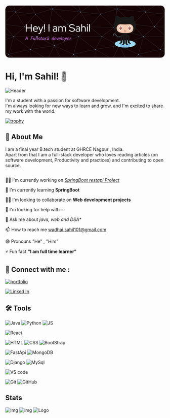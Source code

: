 
![](https://github.com/sahil-wadhai/sahil-wadhai/blob/main/github-header-image.png)
# Hi, I'm Sahil! 👋

![Header](https://komarev.com/ghpvc/?username=sahil-wadhai&label=Profile%20views&color=0e75b6&style=flat)

I'm a student with a passion for software development. \
I'm always looking for new ways to learn and grow, and I'm excited to share my work with the world.

[![trophy](https://github-profile-trophy.vercel.app/?username=sahil-wadhai&theme=onedark)](https://github.com/ryo-ma/github-profile-trophy)

## 🚀 About Me
I am a final year B.tech student at GHRCE Nagpur , India. \
Apart from that I am a full-stack developer
who loves reading articles (on software development,  Productivity and practices) and contributing to open source.

##
👩‍💻 I'm currently working on *[SpringBoot restapi Project]()*

🧠 I'm currently learning **SpringBoot**

👯‍♀️ I'm looking to collaborate on **Web development projects**

🤔 I'm looking for help with **-**

💬 Ask me about *java, web and DSA**

📫 How to reach me wadhai.sahil101@gmail.com

😄 Pronouns "He" , "Him"

⚡️ Fun fact **"I am full time learner"**


## 🔗 Connect with me :
[![portfolio](https://img.shields.io/badge/my_portfolio-000?style=for-the-badge&logo=ko-fi&logoColor=white)](https://katherineoelsner.com/)

[![Linked In](https://img.shields.io/badge/LinkedIn-0077B5?style=for-the-badge&logo=linkedin&logoColor=white)](https://katherineoelsner.com/)



## 🛠 Tools

![Java](https://img.shields.io/badge/Java-ED8B00?style=for-the-badge&logo=openjdk&logoColor=white)
![Python](https://img.shields.io/badge/Python-FFD43B?style=for-the-badge&logo=python&logoColor=blue)
![JS](https://img.shields.io/badge/JavaScript-323330?style=for-the-badge&logo=javascript&logoColor=F7DF1E)

![React](https://img.shields.io/badge/React-20232A?style=for-the-badge&logo=react&logoColor=61DAFB)

![HTML](https://img.shields.io/badge/HTML5-E34F26?style=for-the-badge&logo=html5&logoColor=white)
![CSS](https://img.shields.io/badge/CSS3-1572B6?style=for-the-badge&logo=css3&logoColor=white)
![BootStrap](https://img.shields.io/badge/Bootstrap-563D7C?style=for-the-badge&logo=bootstrap&logoColor=white)

![FastApi](https://img.shields.io/badge/fastapi-109989?style=for-the-badge&logo=FASTAPI&logoColor=white)
![MongoDB](https://img.shields.io/badge/MongoDB-4EA94B?style=for-the-badge&logo=mongodb&logoColor=white)

![Django](https://img.shields.io/badge/Django-092E20?style=for-the-badge&logo=django&logoColor=green)
![MySql](https://img.shields.io/badge/MySQL-005C84?style=for-the-badge&logo=mysql&logoColor=white)

![VS code](https://img.shields.io/badge/VSCode-0078D4?style=for-the-badge&logo=visual%20studio%20code&logoColor=white)

![Git](https://img.shields.io/badge/GIT-E44C30?style=for-the-badge&logo=git&logoColor=white)
![GitHub](https://img.shields.io/badge/GitHub-100000?style=for-the-badge&logo=github&logoColor=white)


## Stats
![img](https://github-readme-stats.vercel.app/api/top-langs?username=sahil-wadhai&show_icons=true&locale=en&layout=compact)
![img](https://github-readme-stats.vercel.app/api?username=sahil-wadhai&show_icons=true&locale=en)
![Logo](https://github-readme-streak-stats.herokuapp.com/?user=sahil-wadhai&)


